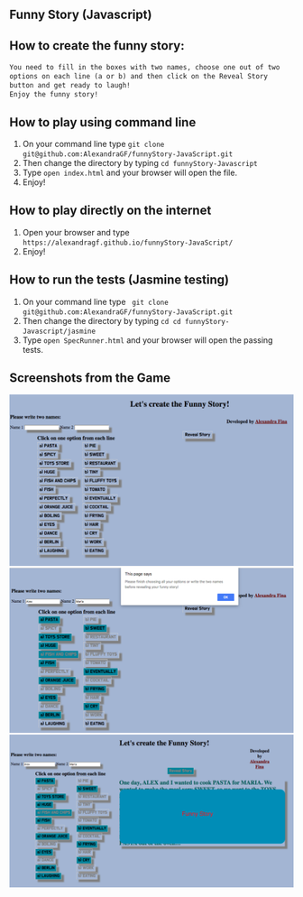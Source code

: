 ## Funny Story (Javascript)

## How to create the funny story:

```
You need to fill in the boxes with two names, choose one out of two options on each line (a or b) and then click on the Reveal Story button and get ready to laugh!
Enjoy the funny story!
```

## How to play using command line

1. On your command line type ``` git clone git@github.com:AlexandraGF/funnyStory-JavaScript.git ```
2. Then change the directory by typing ``` cd funnyStory-Javascript ```
3. Type ``` open index.html ``` and your browser will open the file.
4. Enjoy!

## How to play directly on the internet

1. Open your browser and type ``` https://alexandragf.github.io/funnyStory-JavaScript/ ```
2. Enjoy!

## How to run the tests (Jasmine testing)

1. On your command line type ``` git clone git@github.com:AlexandraGF/funnyStory-JavaScript.git```
2. Then change the directory by typing ``` cd cd funnyStory-Javascript/jasmine ```
3. Type ``` open SpecRunner.html ``` and your browser will open the passing tests.

## Screenshots from the Game

![alt tag](public/photo1.png)
![alt tag](public/photo2.png)
![alt tag](public/photo3.png)
